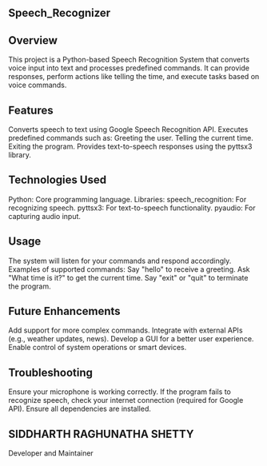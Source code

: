 ## Speech_Recognizer

## Overview
This project is a Python-based Speech Recognition System that converts voice input into text and processes predefined commands. It can provide responses, perform actions like telling the time, and execute tasks based on voice commands.

## Features
Converts speech to text using Google Speech Recognition API.
Executes predefined commands such as:
Greeting the user.
Telling the current time.
Exiting the program.
Provides text-to-speech responses using the pyttsx3 library.

## Technologies Used
Python: Core programming language.
Libraries:
speech_recognition: For recognizing speech.
pyttsx3: For text-to-speech functionality.
pyaudio: For capturing audio input.

## Usage
The system will listen for your commands and respond accordingly.
Examples of supported commands:
Say "hello" to receive a greeting.
Ask "What time is it?" to get the current time.
Say "exit" or "quit" to terminate the program.

## Future Enhancements
Add support for more complex commands.
Integrate with external APIs (e.g., weather updates, news).
Develop a GUI for a better user experience.
Enable control of system operations or smart devices.

## Troubleshooting
Ensure your microphone is working correctly.
If the program fails to recognize speech, check your internet connection (required for Google API).
Ensure all dependencies are installed.


## SIDDHARTH RAGHUNATHA SHETTY
Developer and Maintainer
